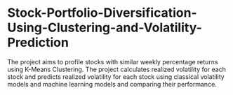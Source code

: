 # Stock-Portfolio-Diversification-Using-Clustering-and-Volatility-Prediction
The project aims to profile stocks with similar weekly percentage returns using K-Means Clustering. The project calculates realized volatility for each stock and predicts realized volatility for each stock using classical volatility models and machine learning models and comparing their performance.
